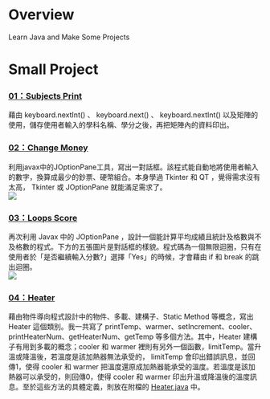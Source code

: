 # Overview
Learn Java and Make Some Projects

# Small Project
### [01：Subjects Print](https://github.com/tailer954/JavaLearning/blob/master/Small%20Project/01_subjects_print.java)   
藉由 keyboard.nextInt() 、 keyboard.next() 、 keyboard.nextInt() 以及矩陣的使用，儲存使用者輸入的學科名稱、學分之後，再把矩陣內的資料印出。    
>
### [02：Change Money](https://github.com/tailer954/JavaLearning/blob/master/Small%20Project/02_change_money.java)   
利用javax中的JOptionPane工具，寫出一對話框。該程式能自動地將使用者輸入的數字，換算成最少的鈔票、硬幣組合。本身學過 Tkinter 和 QT ，覺得需求沒有太高， Tkinter 或 JOptionPane 就能滿足需求了。   
![](https://github.com/tailer954/JavaLearning/blob/master/Small%20Project/Change%20Money%20Result.JPG)
>
### [03：Loops Score](https://github.com/tailer954/JavaLearning/blob/master/Small%20Project/03_loops_score.java)   
再次利用 Javax 中的 JOptionPane ，設計一個能計算平均成績且統計及格數與不及格數的程式。下方的五張圖片是對話框的樣貌。程式碼為一個無限迴圈，只有在使用者於「是否繼續輸入分數?」選擇「Yes」的時候，才會藉由 if 和 break 的跳出迴圈。    
![](https://github.com/tailer954/JavaLearning/blob/master/Small%20Project/Loops%20Score%20Result.JPG)
>
### [04：Heater](https://github.com/tailer954/JavaLearning/blob/master/Small%20Project/04_HeaterDemo.java)    
藉由物件導向程式設計中的物件、多載、建構子、Static Method 等概念，寫出 Heater 這個類別。我一共寫了 printTemp、warmer、setIncrement、cooler、printHeaterNum、getHeaterNum、getTemp 等多個方法。其中，Heater 建構子有用到多載的概念；cooler 和 warmer 裡則有另外一個函數，limitTemp。當升溫或降溫後，若溫度是該加熱器無法承受的， limitTemp 會印出錯誤訊息，並回傳1，使得 cooler 和 warmer 把溫度還原成加熱器能承受的溫度。若溫度是該加熱器可以承受的，則回傳0，使得 cooler 和 warmer 印出升溫或降溫後的溫度訊息。至於這些方法的具體定義，則放在附檔的 [Heater.java](https://github.com/tailer954/JavaLearning/blob/master/Small%20Project/04_Heater.java) 中。
>
